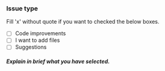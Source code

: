 
### Issue type
Fill 'x' without quote if you want to checked the below boxes.
- [ ] Code improvements
- [ ] I want to add files
- [ ] Suggestions

##### Explain in brief what you have selected.
